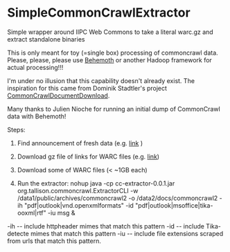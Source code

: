 # SimpleCommonCrawlExtractor
Simple wrapper around IIPC Web Commons to take a literal warc.gz and extract standalone binaries

This is only meant for toy (=single box) processing of commoncrawl data.
Please, please, please use [Behemoth](https://github.com/DigitalPebble/behemoth) or another Hadoop framework for
actual processing!!!

I'm under no illusion that this capability doesn't already exist.  The
inspiration for this came from Dominik Stadtler's project
[CommonCrawlDocumentDownload](https://github.com/centic9/CommonCrawlDocumentDownload).

Many thanks to Julien Nioche for running an initial dump of CommonCrawl data
with Behemoth!

Steps:
1. Find announcement of fresh data (e.g.
[link](http://blog.commoncrawl.org/2015/07/may-2015-crawl-archive-available/) )

2. Download gz file of links for WARC files (e.g.
[link](https://aws-publicdatasets.s3.amazonaws.com/common-crawl/crawl-data/CC-MAIN-2015-22/warc.paths.gz))

3. Download some of WARC files (< ~1GB each)

4. Run the extractor: nohup java -cp cc-extractor-0.0.1.jar org.tallison.commoncrawl.ExtractorCLI 
 -w /data1/public/archives/commoncrawl2 -o /data2/docs/commoncrawl2 
-ih "pdf|outlook|vnd.openxmlformats" 
-id "pdf|outlook|msoffice|tika-ooxml|rtf" -iu msg &

-ih -- include httpheader mimes that match this pattern
-id -- include Tika-detecte mimes that match this pattern
-iu -- include file extensions scraped from urls that match this pattern.
